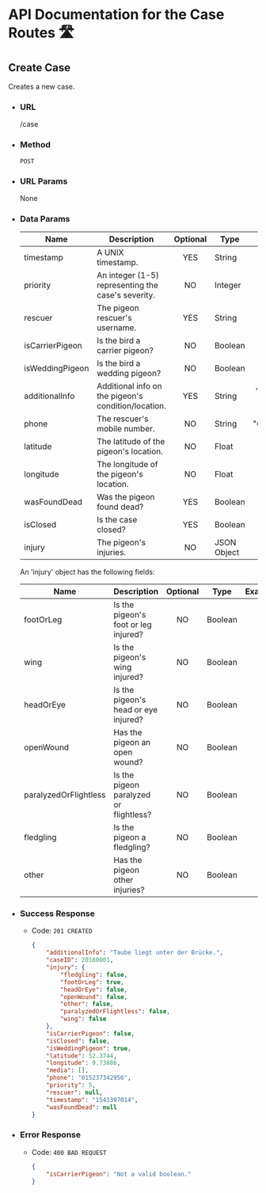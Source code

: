 # API Documentation for the Case Routes 🛣

## Create Case

Creates a new case.

* ### URL
    /case

* ### Method
    `POST`

* ### URL Params
    None

* ### Data Params
    Name | Description | Optional | Type | Example
    --- | --- | :---: | --- | ---:
    timestamp | A UNIX timestamp. | YES | String | "1543397014"
    priority | An integer (1-5) representing the case's severity. | NO | Integer | 5
    rescuer | The pigeon rescuer's username. | YES | String | "Taubenretter"
    isCarrierPigeon | Is the bird a carrier pigeon? | NO | Boolean | true
    isWeddingPigeon | Is the bird a wedding pigeon? | NO | Boolean | false
    additionalInfo | Additional info on the pigeon's condition/location. | YES | String | "Taube liegt unter der Brücke."
    phone | The rescuer's mobile number. | NO | String | "015237342956"
    latitude | The latitude of the pigeon's location. | NO | Float | 52.3744
    longitude | The longitude of the pigeon's location. | NO | Float | 9.73886
    wasFoundDead | Was the pigeon found dead? | YES | Boolean | false
    isClosed | Is the case closed? | YES | Boolean | true
    injury | The pigeon's injuries. | NO | JSON Object | See table below.

    An 'injury' object has the following fields:

    Name | Description | Optional | Type | Example
    --- | --- | :---: | --- | ---:
    footOrLeg | Is the pigeon's foot or leg injured? | NO | Boolean | true
    wing | Is the pigeon's wing injured? | NO | Boolean | false
    headOrEye | Is the pigeon's head or eye injured? | NO | Boolean | false
    openWound | Has the pigeon an open wound? | NO | Boolean | false
    paralyzedOrFlightless | Is the pigeon paralyzed or flightless? | NO | Boolean | false
    fledgling | Is the pigeon a fledgling? | NO | Boolean | false
    other | Has the pigeon other injuries? | NO | Boolean | false

* ### Success Response
  * Code: `201 CREATED`
    ```json
    {
        "additionalInfo": "Taube liegt unter der Brücke.",
        "caseID": 20180001,
        "injury": {
            "fledgling": false,
            "footOrLeg": true,
            "headOrEye": false,
            "openWound": false,
            "other": false,
            "paralyzedOrFlightless": false,
            "wing": false
        },
        "isCarrierPigeon": false,
        "isClosed": false,
        "isWeddingPigeon": true,
        "latitude": 52.3744,
        "longitude": 9.73886,
        "media": [],
        "phone": "015237342956",
        "priority": 5,
        "rescuer": null,
        "timestamp": "1543397014",
        "wasFoundDead": null
    }
    ```

* ### Error Response
  * Code: `400 BAD REQUEST`
    ```json
    {
        "isCarrierPigeon": "Not a valid boolean."
    }
    ```